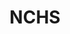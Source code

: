 ---
name: Brian Moyer*
department: Department of Health and Human Services
sub-department: National Center for Health Statistics^
title: NCHS
---